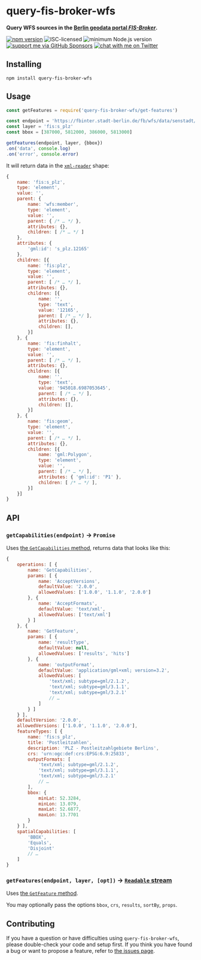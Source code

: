 # query-fis-broker-wfs

**Query WFS sources in the [Berlin geodata portal *FIS-Broker*](https://www.stadtentwicklung.berlin.de/geoinformation/fis-broker/).**

[![npm version](https://img.shields.io/npm/v/query-fis-broker-wfs.svg)](https://www.npmjs.com/package/query-fis-broker-wfs)
![ISC-licensed](https://img.shields.io/github/license/derhuerst/query-fis-broker-wfs.svg)
![minimum Node.js version](https://img.shields.io/node/v/query-fis-broker-wfs.svg)
[![support me via GitHub Sponsors](https://img.shields.io/badge/support%20me-donate-fa7664.svg)](https://github.com/sponsors/derhuerst)
[![chat with me on Twitter](https://img.shields.io/badge/chat%20with%20me-on%20Twitter-1da1f2.svg)](https://twitter.com/derhuerst)


## Installing

```shell
npm install query-fis-broker-wfs
```


## Usage

```js
const getFeatures = require('query-fis-broker-wfs/get-features')

const endpoint = 'https://fbinter.stadt-berlin.de/fb/wfs/data/senstadt/s_plz'
const layer = 'fis:s_plz'
const bbox = [387000, 5812000, 386000, 5813000]

getFeatures(endpoint, layer, {bbox})
.on('data', console.log)
.on('error', console.error)
```

It will return data in the [`xml-reader`](https://www.npmjs.com/package/xml-reader) shape:

```js
{
	name: 'fis:s_plz',
	type: 'element',
	value: '',
	parent: {
		name: 'wfs:member',
		type: 'element',
		value: '',
		parent: { /* … */ },
		attributes: {},
		children: [ /* … */ ]
	},
	attributes: {
		'gml:id': 's_plz.12165'
	},
	children: [{
		name: 'fis:plz',
		type: 'element',
		value: '',
		parent: [ /* … */ ],
		attributes: {},
		children: [{
			name: '',
			type: 'text',
			value: '12165',
			parent: [ /* … */ ],
			attributes: {},
			children: [],
		}]
	}, {
		name: 'fis:finhalt',
		type: 'element',
		value: '',
		parent: [ /* … */ ],
		attributes: {},
		children: [{
			name: '',
			type: 'text',
			value: '945018.6987053645',
			parent: [ /* … */ ],
			attributes: {},
			children: [],
		}]
	}, {
		name: 'fis:geom',
		type: 'element',
		value: '',
		parent: [ /* … */ ],
		attributes: {},
		children: [{
			name: 'gml:Polygon',
			type: 'element',
			value: '',
			parent: [ /* … */ ],
			attributes: { 'gml:id': 'P1' },
			children: [ /* … */ ],
		}]
	}]
}
```


## API

### `getCapabilities(endpoint)` -> `Promise`

Uses [the `GetCapabilities` method](http://docs.geoserver.org/stable/en/user/services/wfs/reference.html#getcapabilities), returns data that looks like this:

```js
{
	operations: [ {
		name: 'GetCapabilities',
		params: [ {
			name: 'AcceptVersions',
			defaultValue: '2.0.0',
			allowedValues: ['1.0.0', '1.1.0', '2.0.0']
		}, {
			name: 'AcceptFormats',
			defaultValue: 'text/xml',
			allowedValues: ['text/xml']
		} ]
	}, {
		name: 'GetFeature',
		params: [ {
			name: 'resultType',
			defaultValue: null,
			allowedValues: ['results', 'hits']
		}, {
			name: 'outputFormat',
			defaultValue: 'application/gml+xml; version=3.2',
			allowedValues: [
				'text/xml; subtype=gml/2.1.2',
				'text/xml; subtype=gml/3.1.1',
				'text/xml; subtype=gml/3.2.1'
				// …
			]
		} ]
	} ],
	defaultVersion: '2.0.0',
	allowedVersions: ['1.0.0', '1.1.0', '2.0.0'],
	featureTypes: [ {
		name: 'fis:s_plz',
		title: 'Postleitzahlen',
		description: 'PLZ - Postleitzahlgebiete Berlins',
		crs: 'urn:ogc:def:crs:EPSG:6.9:25833',
		outputFormats: [
			'text/xml; subtype=gml/2.1.2',
			'text/xml; subtype=gml/3.1.1',
			'text/xml; subtype=gml/3.2.1'
			// …
		],
		bbox: {
			minLat: 52.3284,
			minLon: 13.079,
			maxLat: 52.6877,
			maxLon: 13.7701
		}
	} ],
	spatialCapabilities: [
		'BBOX',
		'Equals',
		'Disjoint'
		// …
	]
}
```

### `getFeatures(endpoint, layer, [opt])` -> [`Readable` stream](https://nodejs.org/api/stream.html#stream_readable_streams)

Uses [the `GetFeature` method](http://docs.geoserver.org/stable/en/user/services/wfs/reference.html#getfeature).

You may optionally pass the options `bbox`, `crs`, `results`, `sortBy`, `props`.


## Contributing

If you have a question or have difficulties using `query-fis-broker-wfs`, please double-check your code and setup first. If you think you have found a bug or want to propose a feature, refer to [the issues page](https://github.com/derhuerst/query-fis-broker-wfs/issues).
